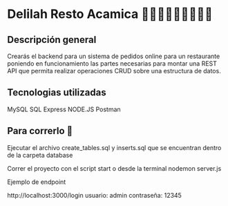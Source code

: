 # Delilah Resto Acamica 🍱🍕🍔🍟🌭🥗🥟🍣🍜

## Descripción general

Crearás el backend para un sistema de pedidos online para un restaurante poniendo en funcionamiento las partes necesarias para montar una REST API que permita realizar operaciones CRUD sobre una estructura de datos.

## Tecnologias utilizadas

MySQL
SQL
Express
NODE.JS
Postman

## Para correrlo 🚀

Ejecutar el archivo create_tables.sql y inserts.sql que se encuentran dentro de la carpeta database

Correr el proyecto con el script start o desde la terminal nodemon server.js

Ejemplo de endpoint

http://localhost:3000/login
usuario: admin
contraseña: 12345
